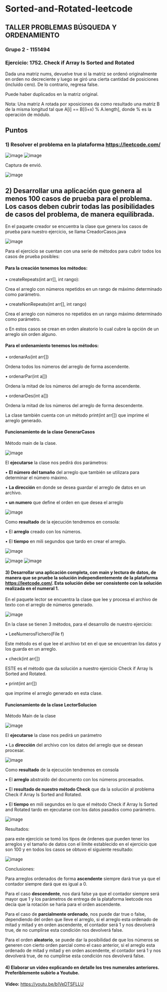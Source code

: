 # Sorted-and-Rotated-leetcode
## TALLER PROBLEMAS BÚSQUEDA Y ORDENAMIENTO ##
### Grupo 2 - 1151494 ###
### Ejercicio: 1752. Check if Array Is Sorted and Rotated 

Dada una matriz nums, devuelve true si la matriz se ordenó originalmente en orden no decreciente y luego se giró una cierta cantidad de posiciones (incluido cero). De lo contrario, regresa false.

Puede haber duplicados en la matriz original.

Nota: Una matriz A rotada por xposiciones da como resultado una matriz B de la misma longitud tal que A[i] == B[(i+x) % A.length], donde % es la operación de módulo.

## Puntos
### 1) Resolver el problema en la plataforma https://leetcode.com/
![image](https://user-images.githubusercontent.com/71033260/199124722-da23756b-b330-4f94-81f2-67e11ebcb6f2.png)
![image](https://user-images.githubusercontent.com/71033260/199124739-3fe56b3d-3135-4a94-ad71-3892fefff124.png)

Captura de envió. 

![image](https://user-images.githubusercontent.com/71033260/199124761-0ec33940-0ee1-43ce-a3a7-fc84a24c97e1.png)

## 2) Desarrollar una aplicación que genera al menos 100 casos de prueba para el problema. Los casos deben cubrir todas las posibilidades de casos del problema, de manera equilibrada.

En el paquete creador se encuentra la clase que genera los casos de prueba para nuestro ejercicio, se llama CreadorCasos.java

![image](https://user-images.githubusercontent.com/71033260/199125367-46656ade-3f89-4d11-9817-2286f013b79d.png)

Para el ejercicio se cuentan con una serie de métodos para cubrir todos los casos de prueba posibles:

#### Para la creación tenemos los métodos:

•	createRepeats(int arr[], int rango):

  Crea el arreglo con números repetidos en un rango de máximo determinado como parámetro.
  
•	createNonRepeats(int arr[], int rango)
  
  Crea el arreglo con números no repetidos en un rango máximo determinado como parámetro.
  
o	En estos casos se crean en orden aleatorio lo cual cubre la opción de un arreglo sin orden alguno.

#### Para el ordenamiento tenemos los métodos:

•	ordenarAs(int arr[])
  
  Ordena todos los números del arreglo de forma ascendente.
  
•	ordenarPar(int a[])

  Ordena la mitad de los números del arreglo de forma ascendente.
  
•	ordenarDes(int a[])

  Ordena la mitad de los números del arreglo de forma descendente.
  
La clase también cuenta con un método print(int arr[]) que imprime el arreglo generado.

#### Funcionamiento de la clase GenerarCasos

Método main de la clase.

![image](https://user-images.githubusercontent.com/71033260/199125717-b923d597-048c-4160-b07f-7000ba7c05a4.png)

El **ejecutarse** la clase nos pedirá dos parámetros:

•	**El número del tamaño** del arreglo que también se utilizara para determinar el número máximo.

•	**La dirección** en donde se desea guardar el arreglo de datos en un archivo.

•	**un numero** que define el orden en que desea el arreglo

![image](https://user-images.githubusercontent.com/71033260/199125769-7d690968-f453-44a1-b685-dad2dce9553f.png)

Como **resultado** de la ejecución tendremos en consola:

•	El **arreglo** creado con los números.

•	El **tiempo** en mili segundos que tardo en crear el arreglo.

![image](https://user-images.githubusercontent.com/71033260/199125993-bf058e82-af41-44ca-bad5-aecf2ec00034.png)

![image](https://user-images.githubusercontent.com/71033260/199126006-9796ca85-c29e-4097-bedf-b849c2ae034b.png)
![image](https://user-images.githubusercontent.com/71033260/199126010-c59f39b6-2ceb-480b-ac15-cc7cb6beb11c.png)

#### 3) Desarrollar una aplicación completa, con main y lectura de datos, de manera que se pruebe la solución independientemente de la plataforma https://leetcode.com/. Esta solución debe ser consistente con la solución realizada en el numeral 1.

En el paquete lector se encuentra la clase que lee y procesa el archivo de texto con el arreglo de números generado.

![image](https://user-images.githubusercontent.com/71033260/199126038-b7c9eea6-f3ef-45f2-ac81-c941e59806f8.png)

En la clase se tienen 3 métodos, para el desarrollo de nuestro ejercicio:

•	LeeNumerosFichero(File f)

  Este método es el que lee el archivo txt en el que se encuentran los datos y los guarda en un arreglo.
  
•	check(int arr[])

  ESTE es el método que da solución a nuestro ejercicio Check if Array Is Sorted and Rotated.
  
•	print(int arr[])

  que imprime el arreglo generado en esta clase.
  
#### Funcionamiento de la clase LectorSolucion

Método Main de la clase

![image](https://user-images.githubusercontent.com/71033260/199126146-f9934f8b-8c84-4f42-a23c-d03a6e4b4fe1.png)

El **ejecutarse** la clase nos pedirá un parámetro

•	La **dirección** del archivo con los datos del arreglo que se desean procesar.

![image](https://user-images.githubusercontent.com/71033260/199126193-5623c08a-154e-4823-81d8-89baaf3b8567.png)


Como **resultado** de la ejecución tendremos en consola 

•	El **arreglo** abstraído del documento con los números procesados.

•	El **resultado de nuestro método Check** que da la solución al problema Check if Array Is Sorted and Rotated.

•	El **tiempo** en mili segundos en lo que el método Check if Array Is Sorted and Rotated tardo en ejecutarse con los datos pasados como parámetro.

![image](https://user-images.githubusercontent.com/71033260/199126295-55ff72f4-1483-413e-ab52-858c8c3def9d.png)

Resultados:

para este ejercicio se tomó los tipos de órdenes que pueden tener los arreglos y el tamaño de datos con el límite establecido en el ejercicio que son 100 y en todos los casos se obtuvo el siguiente resultado:

![image](https://user-images.githubusercontent.com/71033260/199126331-9923087d-347a-4f38-9d47-22f607c871ef.png)

Conclusiones:

Para arreglos ordenados de forma **ascendente** siempre dará true ya que el contador siempre dará que es igual a 0.

Para el caso **descendente**, nos dará false ya que el contador siempre será mayor que 1 y los parámetros de entrega de la plataforma leetcode nos decía que la rotación se haría para el orden ascendente.

Para el caso de **parcialmente ordenado**, nos puede dar true o false, dependiendo del orden que lleve el arreglo, si el arreglo esta ordenado de mitad y mitad y en orden ascendente, el contador será 1 y nos devolverá true, de no cumplirse esta condición nos devolverá false.

Para el orden **aleatorio**, se puede dar la posibilidad de que los números se generen con cierto orden parcial como el caso anterior, si el arreglo esta ordenado de mitad y mitad y en orden ascendente, el contador será 1 y nos devolverá true, de no cumplirse esta condición nos devolverá false.

#### 4) Elaborar un video explicando en detalle los tres numerales anteriores. Preferiblemente subirlo a Youtube.

**Video:** https://youtu.be/bIVeDTSFLLU 
